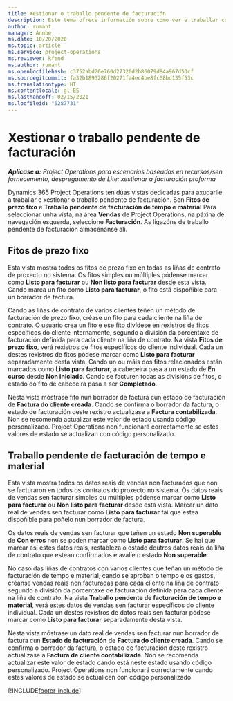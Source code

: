 ```yaml
---
title: Xestionar o traballo pendente de facturación
description: Este tema ofrece información sobre como ver e traballar co traballo pendente de facturación en Project Operations.
author: rumant
manager: Annbe
ms.date: 10/20/2020
ms.topic: article
ms.service: project-operations
ms.reviewer: kfend
ms.author: rumant
ms.openlocfilehash: c3752abd26e760d27320d2b86079d84a967d53cf
ms.sourcegitcommit: fa32b1893286f20271fa4ec4be8fc68bd135f53c
ms.translationtype: HT
ms.contentlocale: gl-ES
ms.lasthandoff: 02/15/2021
ms.locfileid: "5287731"
---
```

# <a name="manage-the-billing-backlog"></a>Xestionar o traballo pendente de facturación

_**Aplícase a:** Project Operations para escenarios baseados en recursos/sen fornecemento, despregamento de Lite: xestionar a facturación proforma_

Dynamics 365 Project Operations ten dúas vistas dedicadas para axudarlle a traballar e xestionar o traballo pendente de facturación. Son **Fitos de prezo fixo** e **Traballo pendente de facturación de tempo e material** Para seleccionar unha vista, na área **Vendas** de Project Operations, na páxina de navegación esquerda, seleccione **Facturación**. As ligazóns de traballo pendente de facturación almacénanse alí.

## <a name="fixed-price-milestones"></a>Fitos de prezo fixo

Esta vista mostra todos os fitos de prezo fixo en todas as liñas de contrato de proxecto no sistema. Os fitos simples ou múltiples pódense marcar como **Listo para facturar** ou **Non listo para facturar** desde esta vista. Cando marca un fito como **Listo para facturar**, o fito está dispoñible para un borrador de factura.

Cando as liñas de contrato de varios clientes teñen un método de facturación de prezo fixo, créase un fito para cada cliente na liña de contrato. O usuario crea un fito e ese fito divídese en rexistros de fitos específicos do cliente internamente, segundo a división da porcentaxe de facturación definida para cada cliente na liña de contrato. Na vista **Fitos de prezo fixo**, verá rexistros de fitos específicos do cliente individual. Cada un destes rexistros de fitos pódese marcar como **Listo para facturar** separadamente desta vista. Cando un ou máis dos fitos relacionados están marcados como **Listo para facturar**, a cabeceira pasa a un estado de **En curso** desde **Non iniciado**. Cando se facturen todas as divisións de fitos, o estado do fito de cabeceira pasa a ser **Completado**.

Nesta vista móstrase fito nun borrador de factura cun estado de facturación de **Factura do cliente creada**. Cando se confirma o borrador da factura, o estado de facturación deste rexistro actualízase a **Factura contabilizada**. Non se recomenda actualizar este valor de estado usando código personalizado. Project Operations non funcionará correctamente se estes valores de estado se actualizan con código personalizado.

## <a name="time-and-material-billing-backlog"></a>Traballo pendente de facturación de tempo e material

Esta vista mostra todos os datos reais de vendas non facturados que non se facturaron en todos os contratos do proxecto no sistema. Os datos reais de vendas sen facturar simples ou múltiples pódense marcar como **Listo para facturar** ou **Non listo para facturar** desde esta vista. Marcar un dato real de vendas sen facturar como **Listo para facturar** fai que estea dispoñible para poñelo nun borrador de factura.

Os datos reais de vendas sen facturar que teñen un estado **Non superable** de **Con erros** non se poden marcar como **Listo para facturar**. Se hai que marcar así estes datos reais, restableza o estado doutros datos reais da liña de contrato que estean confirmados e avalíe o estado **Non superable**.

No caso das liñas de contratos con varios clientes que teñan un método de facturación de tempo e material, cando se aproban o tempo e os gastos, créanse vendas reais non facturadas para cada cliente na liña de contrato segundo a división da porcentaxe de facturación definida para cada cliente na liña de contrato. Na vista **Traballo pendente de facturación de tempo e material**, verá estes datos de vendas sen facturar específicos do cliente individual. Cada un destes rexistros de datos reais sen facturar pódese marcar como **Listo para facturar** separadamente desta vista.

Nesta vista móstrase un dato real de vendas sen facturar nun borrador de factura cun **Estado de facturación** de **Factura do cliente creada**. Cando se confirma o borrador da factura, o estado de facturación deste rexistro actualízase a **Factura de cliente contabilizada**. Non se recomenda actualizar este valor de estado cando está neste estado usando código personalizado. Project Operations non funcionará correctamente cando estes valores de estado se actualicen con código personalizado.


[!INCLUDE[footer-include](../includes/footer-banner.md)]